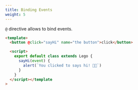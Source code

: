 ```yaml
---
title: Binding Events
weight: 5
---
```


`@` directive allows to bind events.

```html
<template>
  <button @click="sayHi" name="the button">click</button>

  <script>
    export default class extends Lego {
      sayHi(event) {
        alert(`You clicked to says hi! 👋🏼`)
      }
    }
  </script></template
>
```
